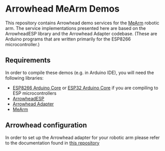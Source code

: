 # Arrowhead MeArm Demos

This repository contains Arrowhead demo services for the [MeArm](https://mearm.com/) robotic arm. The service implementations presented here are based on the ArrowheadESP library and the Arrowhead Adapter codebase. (These are Arduino programs that are written primarily for the ESP8266 microcontroller.)

## Requirements

In order to compile these demos (e.g. in Arduino IDE), you will need the following libraries:

* [ESP8266 Arduino Core](https://github.com/esp8266/Arduino) or [ESP32 Arduino Core](https://github.com/espressif/arduino-esp32) if you are compiling to ESP microcontrollers
* [ArrowheadESP](https://github.com/arrowhead-f/ArrowheadESP)
* [Arrowhead Adapter](https://github.com/arrowhead-f/adapter-quick-demo-dev)
* [MeArm](https://github.com/yorkhackspace/meArm)

## Arrowhead configuration

In order to set up the Arrowhead adapter for your robotic arm please refer to the documentation found in [this repository](https://github.com/arrowhead-f/adapter-quick-demo-dev)
